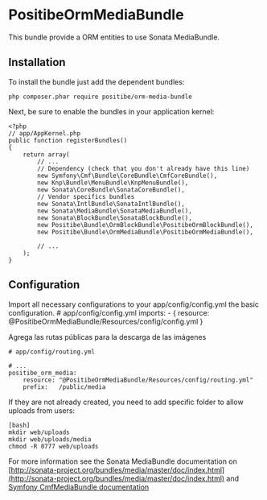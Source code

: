 PositibeOrmMediaBundle
======================

This bundle provide a ORM entities to use Sonata MediaBundle.

Installation
------------

To install the bundle just add the dependent bundles:

    php composer.phar require positibe/orm-media-bundle

Next, be sure to enable the bundles in your application kernel:

    <?php
    // app/AppKernel.php
    public function registerBundles()
    {
        return array(
            // ...
            // Dependency (check that you don't already have this line)
            new Symfony\Cmf\Bundle\CoreBundle\CmfCoreBundle(),
            new Knp\Bundle\MenuBundle\KnpMenuBundle(),
            new Sonata\CoreBundle\SonataCoreBundle(),
            // Vendor specifics bundles
            new Sonata\IntlBundle\SonataIntlBundle(),
            new Sonata\MediaBundle\SonataMediaBundle(),
            new Sonata\BlockBundle\SonataBlockBundle(),
            new Positibe\Bundle\OrmBlockBundle\PositibeOrmBlockBundle(),
            new Positibe\Bundle\OrmMediaBundle\PositibeOrmMediaBundle(),

            // ...
        );
    }

Configuration
-------------

Import all necessary configurations to your app/config/config.yml the basic configuration.
    # app/config/config.yml
    imports:
        - { resource: @PositibeOrmMediaBundle/Resources/config/config.yml }

Agrega las rutas públicas para la descarga de las imágenes

    # app/config/routing.yml

    # ...
    positibe_orm_media:
        resource: "@PositibeOrmMediaBundle/Resources/config/routing.yml"
        prefix:   /public/media

If they are not already created, you need to add specific folder to allow uploads from users:

    [bash]
    mkdir web/uploads
    mkdir web/uploads/media
    chmod -R 0777 web/uploads

For more information see the Sonata MediaBundle documentation on [http://sonata-project.org/bundles/media/master/doc/index.html](http://sonata-project.org/bundles/media/master/doc/index.html) and [Symfony CmfMediaBundle documentation](http://symfony.com/doc/master/cmf/bundles/media/index.html)